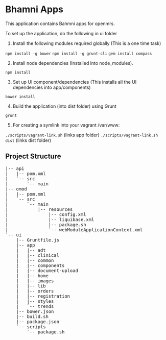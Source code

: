 Bhamni Apps
============

This application contains Bahmni apps for openmrs.

 To set up the application, do the following in ui folder

1. Install the following modules required globally (This is a one time task)

  `npm install -g bower`
  `npm install -g grunt-cli`
  `gem install compass`

2. Install node dependencies (Installed into node_modules).

  `npm install`


3. Set up UI component/dependencies (This installs all the UI dependencies into
app/components)

  `bower install`

4. Build the application (into dist folder) using Grunt

  `grunt`

5. For creating a symlink into your vagrant /var/www:  

  `./scripts/vagrant-link.sh` (links app folder)
  `./scripts/vagrant-link.sh dist` (links dist folder)



Project Structure
-----------------
<pre>
|-- api
|   |-- pom.xml
|   `-- src
|       `-- main
|-- omod
|   |-- pom.xml
|   `-- src
|       `-- main
|           |-- resources
|               |-- config.xml
|               |-- liquibase.xml
|               |-- package.sh
|               `-- webModuleApplicationContext.xml
`-- ui
    |-- Gruntfile.js
    |-- app
    |   |-- adt
    |   |-- clinical
    |   |-- common
    |   |-- components
    |   |-- document-upload
    |   |-- home
    |   |-- images
    |   |-- lib
    |   |-- orders
    |   |-- registration
    |   |-- styles
    |   `-- trends
    |-- bower.json
    |-- build.sh
    |-- package.json
    `-- scripts
        `-- package.sh
</pre>